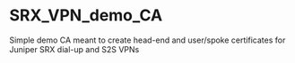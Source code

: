 # SRX_VPN_demo_CA
Simple demo CA meant to create head-end and user/spoke certificates for Juniper SRX dial-up and S2S VPNs
